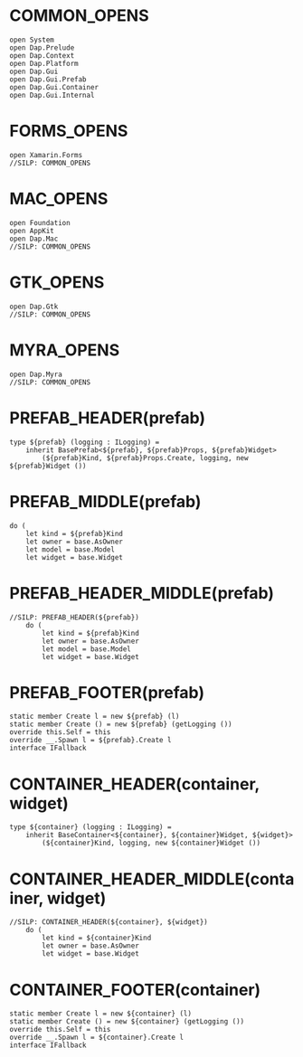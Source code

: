 # COMMON_OPENS #
```F#
open System
open Dap.Prelude
open Dap.Context
open Dap.Platform
open Dap.Gui
open Dap.Gui.Prefab
open Dap.Gui.Container
open Dap.Gui.Internal
```

# FORMS_OPENS #
```F#
open Xamarin.Forms
//SILP: COMMON_OPENS
```

# MAC_OPENS #
```F#
open Foundation
open AppKit
open Dap.Mac
//SILP: COMMON_OPENS
```

# GTK_OPENS #
```F#
open Dap.Gtk
//SILP: COMMON_OPENS
```

# MYRA_OPENS #
```F#
open Dap.Myra
//SILP: COMMON_OPENS
```

# PREFAB_HEADER(prefab) #
```F#
type ${prefab} (logging : ILogging) =
    inherit BasePrefab<${prefab}, ${prefab}Props, ${prefab}Widget>
        (${prefab}Kind, ${prefab}Props.Create, logging, new ${prefab}Widget ())
```

# PREFAB_MIDDLE(prefab) #
```F#
do (
    let kind = ${prefab}Kind
    let owner = base.AsOwner
    let model = base.Model
    let widget = base.Widget
```

# PREFAB_HEADER_MIDDLE(prefab) #
```F#
//SILP: PREFAB_HEADER(${prefab})
    do (
        let kind = ${prefab}Kind
        let owner = base.AsOwner
        let model = base.Model
        let widget = base.Widget
```

# PREFAB_FOOTER(prefab) #
```F#
static member Create l = new ${prefab} (l)
static member Create () = new ${prefab} (getLogging ())
override this.Self = this
override __.Spawn l = ${prefab}.Create l
interface IFallback
```

# CONTAINER_HEADER(container, widget) #
```F#
type ${container} (logging : ILogging) =
    inherit BaseContainer<${container}, ${container}Widget, ${widget}>
        (${container}Kind, logging, new ${container}Widget ())
```

# CONTAINER_HEADER_MIDDLE(container, widget) #
```F#
//SILP: CONTAINER_HEADER(${container}, ${widget})
    do (
        let kind = ${container}Kind
        let owner = base.AsOwner
        let widget = base.Widget
```

# CONTAINER_FOOTER(container) #
```F#
static member Create l = new ${container} (l)
static member Create () = new ${container} (getLogging ())
override this.Self = this
override __.Spawn l = ${container}.Create l
interface IFallback
```

